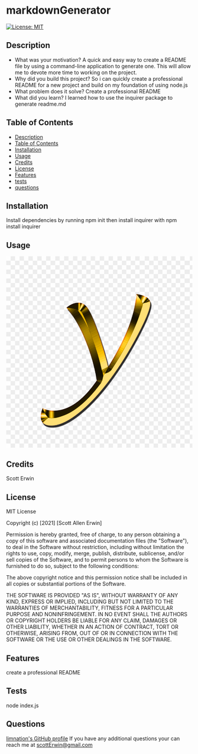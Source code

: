 # markdownGenerator

  [![License: MIT](https://img.shields.io/badge/License-MIT-yellow.svg)](https://opensource.org/licenses/MIT)  
  ## Description

- What was your motivation? A quick and easy way to create a README file by using a command-line application to generate one. This will allow me to devote more time to working on the project.
- Why did you build this project? So i can quickly create a professional README for a new project and build on my foundation of using node.js
- What problem does it solve? Create a professional README
- What did you learn? I learned how to use the inquirer package to generate readme.md

## Table of Contents

- [Description](#Description)
- [Table of Contents](#Table-of-Contents)
- [Installation](#installation)
- [Usage](#usage)
- [Credits](#credits)
- [License](#license)
- [Features](#Features)
- [tests](#tests)
- [questions](#questions)


## Installation

Install dependencies by running npm init then install inquirer with npm install inquirer

## Usage

![y](../images/y.PNG)

## Credits

Scott Erwin

## License

MIT License

Copyright (c) [2021] [Scott Allen Erwin]

Permission is hereby granted, free of charge, to any person obtaining a copy
of this software and associated documentation files (the "Software"), to deal
in the Software without restriction, including without limitation the rights
to use, copy, modify, merge, publish, distribute, sublicense, and/or sell
copies of the Software, and to permit persons to whom the Software is
furnished to do so, subject to the following conditions:

The above copyright notice and this permission notice shall be included in all
copies or substantial portions of the Software.

THE SOFTWARE IS PROVIDED "AS IS", WITHOUT WARRANTY OF ANY KIND, EXPRESS OR
IMPLIED, INCLUDING BUT NOT LIMITED TO THE WARRANTIES OF MERCHANTABILITY,
FITNESS FOR A PARTICULAR PURPOSE AND NONINFRINGEMENT. IN NO EVENT SHALL THE
AUTHORS OR COPYRIGHT HOLDERS BE LIABLE FOR ANY CLAIM, DAMAGES OR OTHER
LIABILITY, WHETHER IN AN ACTION OF CONTRACT, TORT OR OTHERWISE, ARISING FROM,
OUT OF OR IN CONNECTION WITH THE SOFTWARE OR THE USE OR OTHER DEALINGS IN THE
SOFTWARE.

## Features

create a professional README

## Tests

node index.js

## Questions

[limnation's GitHub profile](https://github.com/limnation)
If you have any additional questions your can reach me at scottErwin@gmail.com